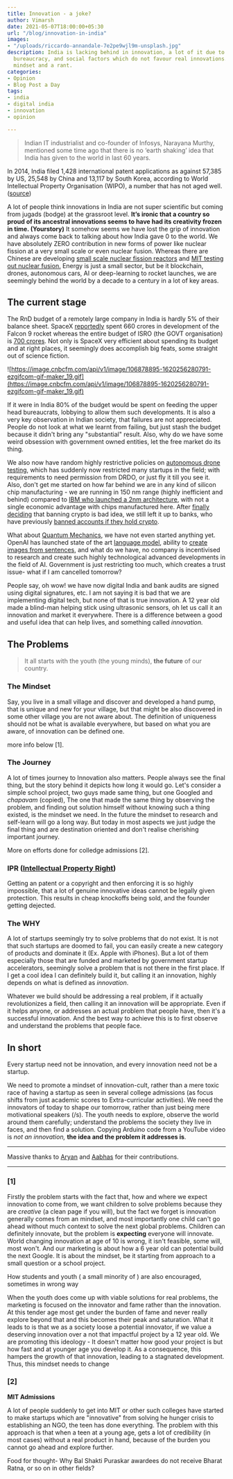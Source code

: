 ```yaml
---
title: Innovation - a joke?
author: Vimarsh
date: 2021-05-07T18:00:00+05:30
url: "/blog/innovation-in-india"
images:
- "/uploads/riccardo-annandale-7e2pe9wjl9m-unsplash.jpg"
description: India is lacking behind in innovation, a lot of it due to lack of incentive,
  bureaucracy, and social factors which do not favour real innovations. The innovation
  mindset and a rant.
categories:
- Opinion
- Blog Post a Day
tags:
- india
- digital india
- innovation
- opinion

---
```

> Indian IT industrialist and co-founder of Infosys, Narayana Murthy, mentioned some time ago that there is no ‘earth shaking’ idea that India has given to the world in last 60 years.

In 2014, India filed 1,428 international patent applications as against 57,385 by US, 25,548 by China and 13,117 by South Korea, according to World Intellectual Property Organisation (WIPO), a number that has not aged well. ([source](https://www.livemint.com/Politics/9A31EOFzMCc9PqTcMOonZL/Global-patent-applications-from-India-drop-to-1423-in-2015.html))

A lot of people think innovations in India are not super scientific but coming from jugads (bodge) at the grassroot level. **It’s ironic that a country so proud of its ancestral innovations seems to have had its creativity frozen in time. (Yourstory)** It somehow seems we have lost the grip of innovation and always come back to talking about how India gave 0 to the world. We have absolutely ZERO contribution in new forms of power like nuclear fission at a very small scale or even nuclear fusion. Whereas there are Chinese are developing [small scale nuclear fission reactors](https://www.reuters.com/article/us-china-nuclearpower-idUSKCN1UD0W9) and [MIT testing out nuclear fusion.](https://news.mit.edu/2020/physics-fusion-studies-0929) Energy is just a small sector, but be it blockchain, drones, autonomous cars, AI or deep-learning to rocket launches, we are seemingly behind the world by a decade to a century in a lot of key areas.

## The current stage

The RnD budget of a remotely large company in India is hardly 5% of their balance sheet. SpaceX [reportedly](https://www.quora.com/How-much-money-did-SpaceX-invest-in-R-D-for-F1-F9-and-FH-and-how-much-is-estimated-to-be-invested-in-R-D-for-BFR) spent 660 crores in development of the Falcon 9 rocket whereas the entire budget of ISRO (the GOVT organisation) is [700 crores](https://www.businessinsider.in/science/space/news/isro-will-transform-in-2021-as-india-pumps-big-money-to-draw-in-startups-for-the-second-space-age/articleshow/80683054.cms). Not only is SpaceX very efficient about spending its budget and at right places, it seemingly does accomplish big feats, some straight out of science fiction.

![https://image.cnbcfm.com/api/v1/image/106878895-1620256280791-ezgifcom-gif-maker_19.gif](https://image.cnbcfm.com/api/v1/image/106878895-1620256280791-ezgifcom-gif-maker_19.gif)

If it were in India 80% of the budget would be spent on feeding the upper head bureaucrats, lobbying to allow them such developments. It is also a very key observation in Indian society, that failures are not appreciated. People do not look at what we learnt from failing, but just stash the budget because it didn't bring any "substantial" result. Also, why do we have some weird obsession with government owned entities, let the free market do its thing.

We also now have random highly restrictive policies on [autonomous drone testing](https://www.natlawreview.com/article/india-drone-law-2021-new-regime-old-problems), which has suddenly now restricted many startups in the field; with requirements to need permission from DRDO, or just fly it till you see it. Also, don't get me started on how far behind we are in any kind of silicon chip manufacturing - we are running in 150 nm range (highly inefficient and behind) compared to [IBM who launched a 2nm architecture](https://www.anandtech.com/show/16656/ibm-creates-first-2nm-chip), with not a single economic advantage with chips manufactured here. After [finally deciding](https://economictimes.indiatimes.com/markets/forex/npci-refuses-to-ban-crypto-leaves-it-to-banks/articleshow/82422858.cms) that banning crypto is bad idea, we still left it up to banks, who have previously [banned accounts if they hold crypto](https://twitter.com/rohanagarwal94/status/1378721877531578382).

What about [Quantum Mechanics](https://en.wikipedia.org/wiki/Quantum_mechanics "Wikipedia page"), we have not even started anything yet. OpenAI has launched state of the art [language model](https://openai.com/blog/gpt-3-apps/), ability to [create images from sentences](https://openai.com/blog/dall-e/), and what do we have, no company is incentivised to research and create such highly technological advanced developments in the field of AI. Government is just restricting too much, which creates a trust issue- what if I am cancelled tomorrow?

People say, oh wow! we have now digital India and bank audits are signed using digital signatures, etc. I am not saying it is bad that we are implementing digital tech, but none of that is true innovation. A 12 year old made a blind-man helping stick using ultrasonic sensors, oh let us call it an innovation and market it everywhere. There is a difference between a good and useful idea that can help lives, and something called _innovation._

## The Problems

> It all starts with the youth (the young minds), **the future** of our country.

### **The Mindset**

Say, you live in a small village and discover and developed a hand pump, that is unique and new for your village, but that might be also discovered in some other village you are not aware about. The definition of uniqueness should not be what is available everywhere, but based on what you are aware, of innovation can be defined one.

more info below \[1\].

### **The Journey**

A lot of times journey to Innovation also matters. People always see the final thing, but the story behind it depicts how long it would go. Let's consider a simple school project, two guys made same thing, but one Googled and _chapavam_ (copied), The one that made the same thing by observing the problem, and finding out solution himself without knowing such a thing existed, is the mindset we need. In the future the mindset to research and self-learn will go a long way. But today in most aspects we just judge the final thing and are destination oriented and don't realise cherishing important journey.

More on efforts done for colledge admissions \[2\].

### **IPR (**[**Intellectual Property Right**](https://en.wikipedia.org/wiki/Intellectual_property#Rights)**)**

Getting an patent or a copyright and then enforcing it is so highly impossible, that a lot of genuine innovative ideas cannot be legally given protection. This results in cheap knockoffs being sold, and the founder getting dejected.

### **The WHY**

A lot of startups seemingly try to solve problems that do not exist. It is not that such startups are doomed to fail, you can easily create a new category of products and dominate it (Ex. Apple with iPhones). But a lot of them especially those that are funded and marketed by government startup accelerators, seemingly solve a problem that is not there in the first place. If I get a cool idea I can definitely build it, but calling it an innovation, highly depends on what is defined as _innovation_.

Whatever we build should be addressing a real problem, if it actually revolutionizes a field, then calling it an innovation will be appropriate. Even if it helps anyone, or addresses an actual problem that people have, then it's a successful innovation. And the best way to achieve this is to first observe and understand the problems that people face.

## In short

Every startup need not be innovation, and every innovation need not be a startup.

We need to promote a mindset of innovation-cult, rather than a mere toxic race of having a startup as seen in several college admissions (as focus shifts from just academic scores to Extra-curricular activities). We need the innovators of today to shape our tomorrow, rather than just being mere motivational speakers (/s). The youth needs to explore, observe the world around them carefully; understand the problems the society they live in faces, and then find a solution. Copying Arduino code from a YouTube video is _not an innovation,_ **the idea and the problem it addresses is**.

***

Massive thanks to [Aryan](https://aryantiwari.com/?utm_source=vimarsh) and [Aabhas](https://aabhass.in/?utm_source=vimarsh) for their contributions.

***

### \[1\]

Firstly the problem starts with the fact that, how and where we expect innovation to come from, we want children to solve problems because they are _creative_ (a clean page if you will), but the fact we forget is innovation generally comes from an mindset, and most importantly one child can't go ahead without much context to solve the next global problems. Children can definitely innovate, but the problem is **expecting** everyone will innovate. World changing innovation at age of 10 is wrong, it isn't feasible, some will, most won't. And our marketing is about how a 6 year old can potential build the next Google. It is about the mindset, be it starting from approach to a small question or a school project.

How students and youth ( a small minority of ) are also encouraged, sometimes in wrong way

When the youth does come up with viable solutions for real problems, the marketing is focused on the innovator and fame rather than the innovation. At this tender age most get under the burden of fame and never really explore beyond that and this becomes their peak and saturation. What it leads to is that we as a society loose a potential innovator, if we value a deserving innovation over a not that impactful project by a 12 year old. We are promoting this ideology - It doesn't matter how good your project is but how fast and at younger age you develop it. As a consequence, this hampers the growth of that innovation, leading to a stagnated development. Thus, this mindset needs to change

### \[2\]

**MIT Admissions**

A lot of people suddenly to get into MIT or other such colleges have started to make startups which are "innovative" from solving he hunger crisis to establishing an NGO, the teen has done everything. The problem with this approach is that when a teen at a young age, gets a lot of credibility (in most cases) without a real product in hand, because of the burden you cannot go ahead and explore further.

Food for thought- Why Bal Shakti Puraskar awardees do not receive Bharat Ratna, or so on in other fields?